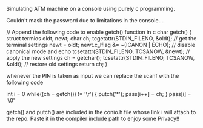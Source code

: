 Simulating ATM machine on a console using purely c programming.

Couldn't mask the password due to limitations in the console....

// Append the following code to enable getch() function in c
char getch() {
    struct termios oldt, newt;
    char ch;
    tcgetattr(STDIN_FILENO, &oldt);  // get the terminal settings
    newt = oldt;
    newt.c_lflag &= ~(ICANON | ECHO);  // disable canonical mode and echo
    tcsetattr(STDIN_FILENO, TCSANOW, &newt);  // apply the new settings
    ch = getchar();
    tcsetattr(STDIN_FILENO, TCSANOW, &oldt);  // restore old settings
    return ch;
}

whenever the PIN is taken as input we can replace the scanf with the following code

int i = 0
while((ch = getch()) != '\r') {
    putch('*');
    pass[i++] = ch;
}
pass[i] = '\0'

getch() and putch() are included in the conio.h file whose link i will attach to the repo. Paste it in the compiler include path to enjoy some Privacy!!

